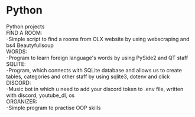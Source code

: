 # Python
Python projects                                                       
FIND A ROOM:                                
-Simple script to find a rooms from OLX website by using webscraping and bs4 Beautyfullsoup                                                                                    
WORDS:                                              
-Program to learn foreign language's words by using PySide2 and QT staff                                                                                     
SQLITE:                                                                    
-Program, which connects with SQLite database and allows us to create tables, categories and other staff by using sqlite3, dotenv and click           
DISCORD:                                                                                                              
-Music bot in which u need to add your discord token to .env file, written with discord, youtube_dl, os                      
ORGANIZER:                                                                                                                                  
-Simple program to practise OOP skills
